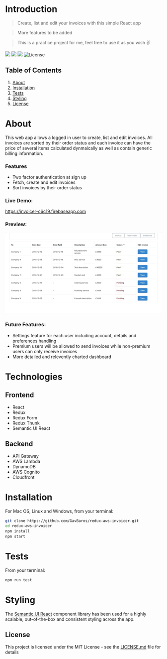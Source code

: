 # Introduction

> Create, list and edit your invoices with this simple React app

> More features to be added

> This is a practice project for me, feel free to use it as you wish :v:

![](https://img.shields.io/github/last-commit/GavBaros/redux-aws-invoicer.svg?style=flat)
![](https://img.shields.io/github/repo-size/GavBaros/redux-aws-invoicer.svg?style=flat)
![](https://img.shields.io/david/GavBaros/redux-aws-invoicer.svg?style=flat)
![License](http://img.shields.io/:license-mit-blue.svg?)

## Table of Contents

1. [About](#about)
1. [Installation](#installation)
1. [Tests](#tests)
1. [Styling](#styling)
1. [License](#license)


# About

This web app allows a logged in user to create, list and edit invoices. 
All invoices are sorted by their order status and each invoice can have the price of several items calculated dynmaically as well as contain generic billing information. 

### Features

- Two factor authentication at sign up
- Fetch, create and edit invoices
- Sort invoices by their order status

### Live Demo: 

https://invoicer-c6c19.firebaseapp.com


### Preview:

![](demo.gif)


### Future Features:

- Settings feature for each user including account, details and preferences handling
- Premium users will be allowed to send invoices while non-premium users can only receive invoices
- More detailed and relevently charted dashboard





# Technologies

## Frontend
- React 
- Redux
- Redux Form
- Redux Thunk
- Semantic UI React

## Backend
- API Gateway
- AWS Lambda
- DynamoDB
- AWS Cognito
- Cloudfront

# Installation

For Mac OS, Linux and Windows, from your terminal:

```sh
git clone https://github.com/GavBaros/redux-aws-invoicer.git
cd redux-aws-invoicer
npm install
npm start
```

# Tests

From your terminal:

```sh
npm run test
```

# Styling

[2]: https://github.com/Semantic-Org/Semantic-UI-React

The [Semantic UI React][2] component library has been used for a highly scalable, out-of-the-box and consistent styling across the app. 


## License

This project is licensed under the MIT License - see the [LICENSE.md](LICENSE.md) file for details





